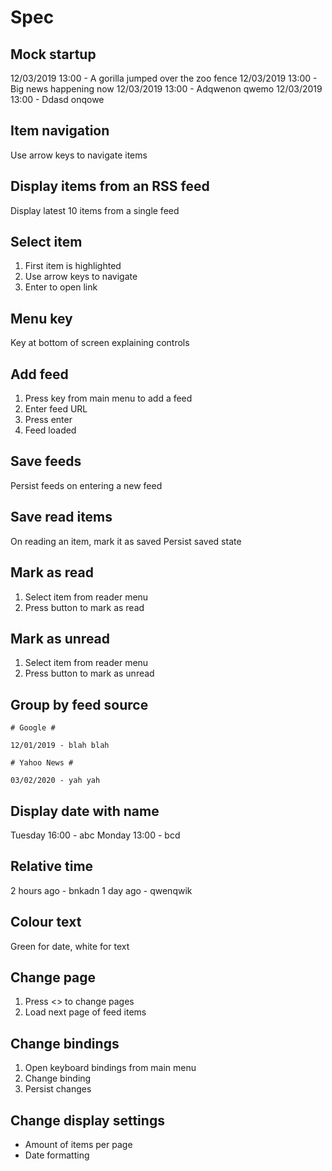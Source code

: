 # Spec

## Mock startup

12/03/2019 13:00 - A gorilla jumped over the zoo fence
12/03/2019 13:00 - Big news happening now
12/03/2019 13:00 - Adqwenon qwemo
12/03/2019 13:00 - Ddasd onqowe

## Item navigation

Use arrow keys to navigate items

## Display items from an RSS feed

Display latest 10 items from a single feed

## Select item

1. First item is highlighted
2. Use arrow keys to navigate
3. Enter to open link

## Menu key

Key at bottom of screen explaining controls

## Add feed

1. Press key from main menu to add a feed
2. Enter feed URL
3. Press enter
4. Feed loaded

## Save feeds

Persist feeds on entering a new feed

## Save read items

On reading an item, mark it as saved
Persist saved state

## Mark as read

1. Select item from reader menu
2. Press button to mark as read

## Mark as unread

1. Select item from reader menu
2. Press button to mark as unread

## Group by feed source

```
# Google #

12/01/2019 - blah blah

# Yahoo News #

03/02/2020 - yah yah
```

## Display date with name

Tuesday 16:00 - abc
Monday 13:00 - bcd

## Relative time

2 hours ago - bnkadn
1 day ago - qwenqwik

## Colour text

Green for date, white for text

## Change page

1. Press <> to change pages
2. Load next page of feed items

## Change bindings

1. Open keyboard bindings from main menu
2. Change binding
3. Persist changes

## Change display settings

- Amount of items per page
- Date formatting